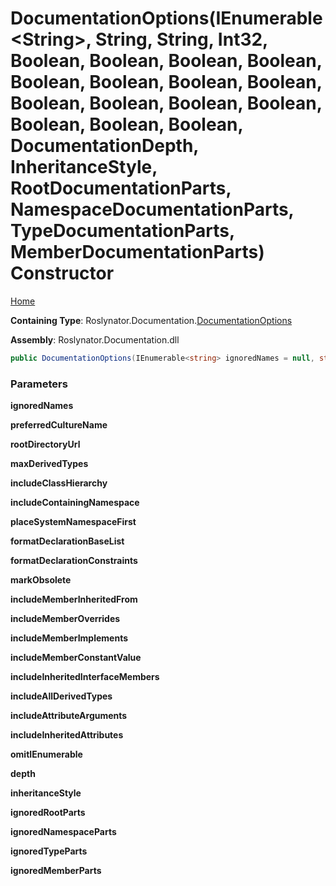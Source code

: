 # DocumentationOptions\(IEnumerable\<String>, String, String, Int32, Boolean, Boolean, Boolean, Boolean, Boolean, Boolean, Boolean, Boolean, Boolean, Boolean, Boolean, Boolean, Boolean, Boolean, Boolean, DocumentationDepth, InheritanceStyle, RootDocumentationParts, NamespaceDocumentationParts, TypeDocumentationParts, MemberDocumentationParts\) Constructor

[Home](../../../../README.md#_top)

**Containing Type**: Roslynator\.Documentation\.[DocumentationOptions](../README.md#_top)

**Assembly**: Roslynator\.Documentation\.dll

```csharp
public DocumentationOptions(IEnumerable<string> ignoredNames = null, string preferredCultureName = null, string rootDirectoryUrl = null, int maxDerivedTypes = 5, bool includeClassHierarchy = true, bool includeContainingNamespace = true, bool placeSystemNamespaceFirst = true, bool formatDeclarationBaseList = true, bool formatDeclarationConstraints = true, bool markObsolete = true, bool includeMemberInheritedFrom = true, bool includeMemberOverrides = true, bool includeMemberImplements = true, bool includeMemberConstantValue = true, bool includeInheritedInterfaceMembers = false, bool includeAllDerivedTypes = false, bool includeAttributeArguments = true, bool includeInheritedAttributes = true, bool omitIEnumerable = true, DocumentationDepth depth = Member, InheritanceStyle inheritanceStyle = Horizontal, RootDocumentationParts ignoredRootParts = None, NamespaceDocumentationParts ignoredNamespaceParts = None, TypeDocumentationParts ignoredTypeParts = None, MemberDocumentationParts ignoredMemberParts = None)
```

### Parameters

**ignoredNames**

**preferredCultureName**

**rootDirectoryUrl**

**maxDerivedTypes**

**includeClassHierarchy**

**includeContainingNamespace**

**placeSystemNamespaceFirst**

**formatDeclarationBaseList**

**formatDeclarationConstraints**

**markObsolete**

**includeMemberInheritedFrom**

**includeMemberOverrides**

**includeMemberImplements**

**includeMemberConstantValue**

**includeInheritedInterfaceMembers**

**includeAllDerivedTypes**

**includeAttributeArguments**

**includeInheritedAttributes**

**omitIEnumerable**

**depth**

**inheritanceStyle**

**ignoredRootParts**

**ignoredNamespaceParts**

**ignoredTypeParts**

**ignoredMemberParts**